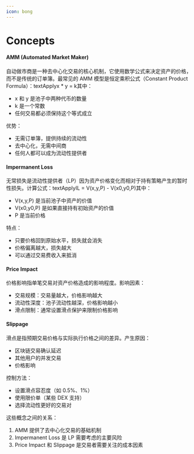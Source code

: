 ```yaml
---
icon: bong
---
```


# Concepts

#### AMM (Automated Market Maker)

自动做市商是一种去中心化交易的核心机制，它使用数学公式来决定资产的价格，而不是传统的订单簿。最常见的 AMM 模型是恒定乘积公式（Constant Product Formula）：textApplyx \* y = k其中：

* x 和 y 是池子中两种代币的数量
* k 是一个常数
* 任何交易都必须保持这个等式成立

优势：

* 无需订单簿，提供持续的流动性
* 去中心化，无需中间商
* 任何人都可以成为流动性提供者

#### Impermanent Loss

无常损失是流动性提供者（LP）因为资产价格变化而相对于持有策略产生的暂时性损失。计算公式：textApplyIL = V(x,y,P) - V(x0,y0,P)其中：

* V(x,y,P) 是当前池子中资产的价值
* V(x0,y0,P) 是如果直接持有初始资产的价值
* P 是当前价格

特点：

* 只要价格回到原始水平，损失就会消失
* 价格偏离越大，损失越大
* 可以通过交易费收入来抵消

#### Price Impact

价格影响指单笔交易对资产价格造成的影响程度。影响因素：

* 交易规模：交易量越大，价格影响越大
* 流动性深度：池子流动性越深，价格影响越小
* 滑点限制：通常设置滑点保护来限制价格影响

#### Slippage

滑点是指预期交易价格与实际执行价格之间的差异。产生原因：

* 区块链交易确认延迟
* 其他用户的并发交易
* 价格影响

控制方法：

* 设置滑点容忍度（如 0.5%、1%）
* 使用限价单（某些 DEX 支持）
* 选择流动性更好的交易对

这些概念之间的关系：

1. AMM 提供了去中心化交易的基础机制
2. Impermanent Loss 是 LP 需要考虑的主要风险
3. Price Impact 和 Slippage 是交易者需要关注的成本因素

